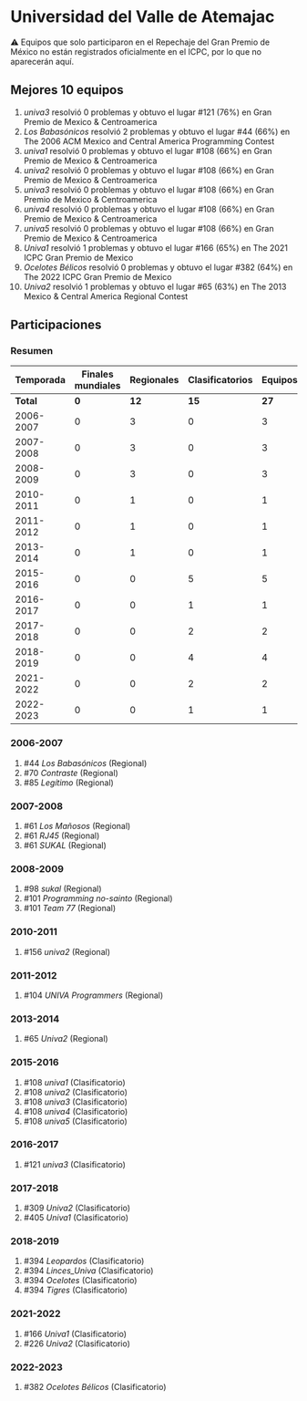 # Universidad del Valle de Atemajac

:warning: Equipos que solo participaron en el Repechaje del Gran Premio de México no están registrados oficialmente en el ICPC, por lo que no aparecerán aquí.

## Mejores 10 equipos

1. _univa3_ resolvió 0 problemas y obtuvo el lugar #121 (76%) en Gran Premio de Mexico & Centroamerica
1. _Los Babasónicos_ resolvió 2 problemas y obtuvo el lugar #44 (66%) en The 2006 ACM Mexico and Central America Programming Contest
1. _univa1_ resolvió 0 problemas y obtuvo el lugar #108 (66%) en Gran Premio de Mexico & Centroamerica
1. _univa2_ resolvió 0 problemas y obtuvo el lugar #108 (66%) en Gran Premio de Mexico & Centroamerica
1. _univa3_ resolvió 0 problemas y obtuvo el lugar #108 (66%) en Gran Premio de Mexico & Centroamerica
1. _univa4_ resolvió 0 problemas y obtuvo el lugar #108 (66%) en Gran Premio de Mexico & Centroamerica
1. _univa5_ resolvió 0 problemas y obtuvo el lugar #108 (66%) en Gran Premio de Mexico & Centroamerica
1. _Univa1_ resolvió 1 problemas y obtuvo el lugar #166 (65%) en The 2021 ICPC Gran Premio de Mexico
1. _Ocelotes Bélicos_ resolvió 0 problemas y obtuvo el lugar #382 (64%) en The 2022 ICPC Gran Premio de Mexico
1. _Univa2_ resolvió 1 problemas y obtuvo el lugar #65 (63%) en The 2013 Mexico & Central America Regional Contest

## Participaciones

### Resumen

| Temporada | Finales mundiales | Regionales | Clasificatorios | Equipos |
| --- | --- | --- | --- | --- |
| **Total** | **0** | **12** | **15** | **27** |
| 2006-2007 | 0 | 3 | 0 | 3 |
| 2007-2008 | 0 | 3 | 0 | 3 |
| 2008-2009 | 0 | 3 | 0 | 3 |
| 2010-2011 | 0 | 1 | 0 | 1 |
| 2011-2012 | 0 | 1 | 0 | 1 |
| 2013-2014 | 0 | 1 | 0 | 1 |
| 2015-2016 | 0 | 0 | 5 | 5 |
| 2016-2017 | 0 | 0 | 1 | 1 |
| 2017-2018 | 0 | 0 | 2 | 2 |
| 2018-2019 | 0 | 0 | 4 | 4 |
| 2021-2022 | 0 | 0 | 2 | 2 |
| 2022-2023 | 0 | 0 | 1 | 1 |

### 2006-2007

1. #44 _Los Babasónicos_ (Regional)
1. #70 _Contraste_ (Regional)
1. #85 _Legítimo_ (Regional)

### 2007-2008

1. #61 _Los Mañosos_ (Regional)
1. #61 _RJ45_ (Regional)
1. #61 _SUKAL_ (Regional)

### 2008-2009

1. #98 _sukal_ (Regional)
1. #101 _Programming no-sainto_ (Regional)
1. #101 _Team 77_ (Regional)

### 2010-2011

1. #156 _univa2_ (Regional)

### 2011-2012

1. #104 _UNIVA Programmers_ (Regional)

### 2013-2014

1. #65 _Univa2_ (Regional)

### 2015-2016

1. #108 _univa1_ (Clasificatorio)
1. #108 _univa2_ (Clasificatorio)
1. #108 _univa3_ (Clasificatorio)
1. #108 _univa4_ (Clasificatorio)
1. #108 _univa5_ (Clasificatorio)

### 2016-2017

1. #121 _univa3_ (Clasificatorio)

### 2017-2018

1. #309 _Univa2_ (Clasificatorio)
1. #405 _Univa1_ (Clasificatorio)

### 2018-2019

1. #394 _Leopardos_ (Clasificatorio)
1. #394 _Linces_Univa_ (Clasificatorio)
1. #394 _Ocelotes_ (Clasificatorio)
1. #394 _Tigres_ (Clasificatorio)

### 2021-2022

1. #166 _Univa1_ (Clasificatorio)
1. #226 _Univa2_ (Clasificatorio)

### 2022-2023

1. #382 _Ocelotes Bélicos_ (Clasificatorio)



